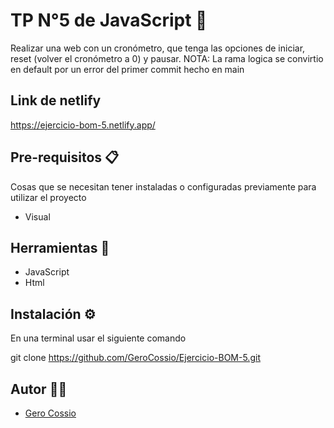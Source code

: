 # TP N°5 de JavaScript 🚀

Realizar una web con un cronómetro, que tenga las opciones de iniciar, reset (volver el cronómetro a 0) y pausar.
NOTA: La rama logica se convirtio en default por un error del primer commit hecho en main 

## Link de netlify

https://ejercicio-bom-5.netlify.app/

## Pre-requisitos 📋

Cosas que se necesitan tener instaladas o configuradas previamente para utilizar el proyecto

- Visual

## Herramientas 🔨

- JavaScript
- Html

## Instalación ⚙️


En una terminal usar el siguiente comando

git clone https://github.com/GeroCossio/Ejercicio-BOM-5.git


## Autor 👩‍💻

- [Gero Cossio](https://github.com/GeroCossio)
